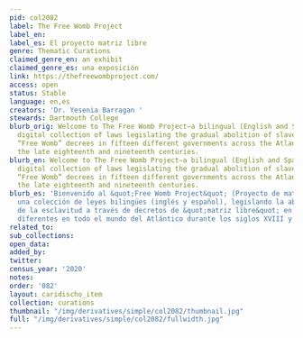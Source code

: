 ```yaml
---
pid: col2082
label: The Free Womb Project
label_en:
label_es: El proyecto matriz libre
genre: Thematic Curations
claimed_genre_en: an exhibit
claimed_genre_es: una exposición
link: https://thefreewombproject.com/
access: open
status: Stable
language: en,es
creators: 'Dr. Yesenia Barragan '
stewards: Dartmouth College
blurb_orig: Welcome to The Free Womb Project—a bilingual (English and Spanish-language),
  digital collection of laws legislating the gradual abolition of slavery through
  “Free Womb” decrees in fifteen different governments across the Atlantic World during
  the late eighteenth and nineteenth centuries.
blurb_en: Welcome to The Free Womb Project—a bilingual (English and Spanish-language),
  digital collection of laws legislating the gradual abolition of slavery through
  “Free Womb” decrees in fifteen different governments across the Atlantic World during
  the late eighteenth and nineteenth centuries.
blurb_es: 'Bienvenido al &quot;Free Womb Project&quot; (Proyecto de matriz libre):
  una colección de leyes bilingües (inglés y español), legislando la abolición gradual
  de la esclavitud a través de decretos de &quot;matriz libre&quot; en quince gobiernos
  diferentes en todo el mundo del Atlántico durante los siglos XVIII y XIX.'
related_to:
sub_collections:
open_data:
added_by:
twitter:
census_year: '2020'
notes:
order: '082'
layout: caridischo_item
collection: curations
thumbnail: "/img/derivatives/simple/col2082/thumbnail.jpg"
full: "/img/derivatives/simple/col2082/fullwidth.jpg"
---
```


